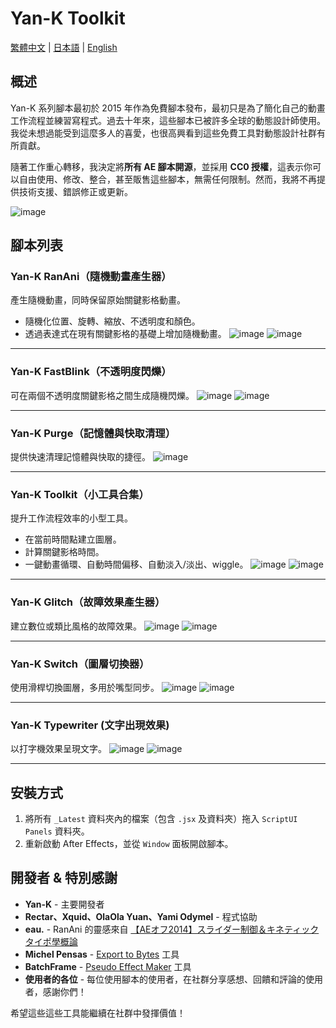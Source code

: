 # Yan-K Toolkit

[繁體中文](README_TW.md) | [日本語](README_JP.md) | [English](README.md)

## 概述

Yan-K 系列腳本最初於 2015 年作為免費腳本發布，最初只是為了簡化自己的動畫工作流程並練習寫程式。過去十年來，這些腳本已被許多全球的動態設計師使用。我從未想過能受到這麼多人的喜愛，也很高興看到這些免費工具對動態設計社群有所貢獻。

隨著工作重心轉移，我決定將**所有 AE 腳本開源**，並採用 **CC0 授權**，這表示你可以自由使用、修改、整合，甚至販售這些腳本，無需任何限制。然而，我將不再提供技術支援、錯誤修正或更新。

![image](https://i.imgur.com/gb3IZ85.jpeg)

## 腳本列表

### Yan-K RanAni（隨機動畫產生器）
產生隨機動畫，同時保留原始關鍵影格動畫。
- 隨機化位置、旋轉、縮放、不透明度和顏色。
- 透過表達式在現有關鍵影格的基礎上增加隨機動畫。
![image](https://i.imgur.com/qZvL1t0.gif)
![image](https://i.imgur.com/p0c08KQ.png)

---

### Yan-K FastBlink（不透明度閃爍）
可在兩個不透明度關鍵影格之間生成隨機閃爍。
![image](https://i.imgur.com/zo7chid.gif)
![image](https://i.imgur.com/ApJYw3s.png)

---

### Yan-K Purge（記憶體與快取清理）
提供快速清理記憶體與快取的捷徑。
![image](https://i.imgur.com/5Y8mCUz.png)

---

### Yan-K Toolkit（小工具合集）
提升工作流程效率的小型工具。
- 在當前時間點建立圖層。
- 計算關鍵影格時間。
- 一鍵動畫循環、自動時間偏移、自動淡入/淡出、wiggle。
![image](https://i.imgur.com/H8A462h.gif)
![image](https://i.imgur.com/FSEQMwo.png)

---

### Yan-K Glitch（故障效果產生器）
建立數位或類比風格的故障效果。
![image](https://i.imgur.com/nQeNMre.gif)
![image](https://i.imgur.com/KTYTiXH.png)

---

### Yan-K Switch（圖層切換器）
使用滑桿切換圖層，多用於嘴型同步。
![image](https://i.imgur.com/gqEtUfE.gif)
![image](https://i.imgur.com/KKVknUV.png)

---

### Yan-K Typewriter (文字出現效果)
以打字機效果呈現文字。
![image](https://i.imgur.com/DNBy9mw.gif)
![image](https://i.imgur.com/gaH9oMQ.png)

---

## 安裝方式
1. 將所有 `_Latest` 資料夾內的檔案（包含 `.jsx` 及資料夾）拖入 `ScriptUI Panels` 資料夾。
2. 重新啟動 After Effects，並從 `Window` 面板開啟腳本。


## 開發者 & 特別感謝

- **Yan-K** - 主要開發者
- **Rectar、Xquid、OlaOla Yuan、Yami Odymel** - 程式協助
- **eau.** - RanAni 的靈感來自 [【AEオフ2014】スライダー制御＆キネティックタイポ學概論](https://youtu.be/RB3YALIffAA)
- **Michel Pensas** - [Export to Bytes](https://aescripts.com/export-to-bytes/) 工具
- **BatchFrame** - [Pseudo Effect Maker](https://www.batchframe.com/tools/pseudo-effect-maker) 工具
- **使用者的各位** - 每位使用腳本的使用者，在社群分享感想、回饋和評論的使用者，感謝你們！

希望這些這些工具能繼續在社群中發揮價值！